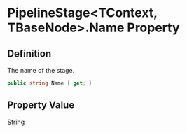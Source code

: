 # PipelineStage&lt;TContext, TBaseNode&gt;.Name Property
## Definition

The name of the stage.

```c#
public string Name { get; }
```

## Property Value

[String](https://learn.microsoft.com/en-gb/dotnet/api/System.String)
